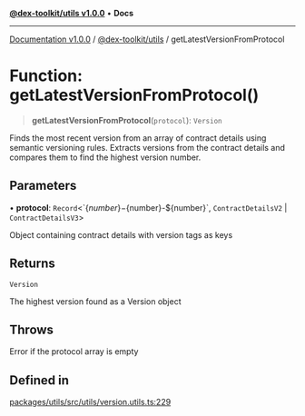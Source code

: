 [**@dex-toolkit/utils v1.0.0**](../README.md) • **Docs**

***

[Documentation v1.0.0](../../../packages.md) / [@dex-toolkit/utils](../README.md) / getLatestVersionFromProtocol

# Function: getLatestVersionFromProtocol()

> **getLatestVersionFromProtocol**(`protocol`): `Version`

Finds the most recent version from an array of contract details using semantic versioning rules.
Extracts versions from the contract details and compares them to find the highest version number.

## Parameters

• **protocol**: `Record`\<\`$\{number\}-$\{number\}-$\{number\}\`, `ContractDetailsV2` \| `ContractDetailsV3`\>

Object containing contract details with version tags as keys

## Returns

`Version`

The highest version found as a Version object

## Throws

Error if the protocol array is empty

## Defined in

[packages/utils/src/utils/version.utils.ts:229](https://github.com/niZmosis/dex-toolkit/blob/3d8b41b44787b30fbea5de3ab4737662ffb61bc8/packages/utils/src/utils/version.utils.ts#L229)
